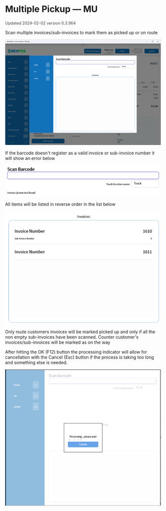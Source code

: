 # Multiple Pickup — MU
<span style="font-size:.8rem;opacity:.8">Updated 2024-02-02 version 0.3.964</span>

Scan multiple invoices/sub-invoices to mark them as picked up or on route

![Multiple Pickup](/.attachments/Documentation/MultiplePickup.png "Multiple Pickup")

If the barcode doesn't register as a valid invoice or sub-invoice number it will show an error below

![Error](/.attachments/Documentation/MultiplePickup-Error.png "Error")

All items will be listed in reverse order in the list below

![List](/.attachments/Documentation/MultiplePickup-List.png "List")

Only route customers invoices will be marked picked up and only if all the non empty sub-invoices have been scanned. Counter customer's invoices/sub-invoices will be marked as on the way

After hitting the OK (F12) button the processing indicator will allow for cancellation with the Cancel (Esc) button if the process is taking too long and something else is needed.

![Processing](../../.attachments/Documentation/MultiplePickup-Processing.png)